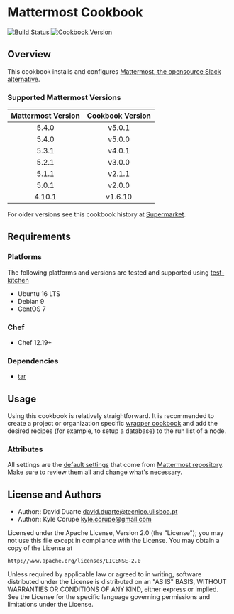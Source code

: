 # Mattermost Cookbook

[![Build Status](https://travis-ci.org/ist-dsi/mattermost-cookbook.svg?branch=master)](https://travis-ci.org/ist-dsi/mattermost-cookbook) [![Cookbook Version](https://img.shields.io/cookbook/v/mattermost-cookbook.svg)](https://supermarket.chef.io/cookbooks/mattermost-cookbook)

## Overview

This cookbook installs and configures [Mattermost, the opensource Slack alternative](http://www.mattermost.org/).

### Supported Mattermost Versions

| Mattermost Version | Cookbook Version |
|:------------------:|:----------------:|
| 5.4.0              | v5.0.1           |
| 5.4.0              | v5.0.0           |
| 5.3.1              | v4.0.1           |
| 5.2.1              | v3.0.0           |
| 5.1.1              | v2.1.1           |
| 5.0.1              | v2.0.0           |
| 4.10.1             | v1.6.10          |

For older versions see this cookbook history at [Supermarket](https://supermarket.chef.io/cookbooks/mattermost-cookbook).

## Requirements

### Platforms

The following platforms and versions are tested and supported using [test-kitchen](http://kitchen.ci/)  

* Ubuntu 16 LTS
* Debian 9
* CentOS 7

### Chef

* Chef 12.19+

### Dependencies

* [tar](https://supermarket.chef.io/cookbooks/tar)

## Usage

Using this cookbook is relatively straightforward. It is recommended to create a project or organization specific [wrapper cookbook](https://www.chef.io/blog/2013/12/03/doing-wrapper-cookbooks-right/) and add the desired recipes (for example, to setup a database) to the run list of a node.

### Attributes

All settings are the [default settings](https://github.com/mattermost/mattermost-server/blob/v5.4.0/config/default.json) that come from [Mattermost repository](https://github.com/mattermost/mattermost-server/). Make sure to review them all and change what's necessary.

## License and Authors

* Author:: David Duarte <david.duarte@tecnico.ulisboa.pt>
* Author:: Kyle Corupe <kyle.corupe@gmail.com>

Licensed under the Apache License, Version 2.0 (the "License");
you may not use this file except in compliance with the License.
You may obtain a copy of the License at

    http://www.apache.org/licenses/LICENSE-2.0

Unless required by applicable law or agreed to in writing, software
distributed under the License is distributed on an "AS IS" BASIS,
WITHOUT WARRANTIES OR CONDITIONS OF ANY KIND, either express or implied.
See the License for the specific language governing permissions and
limitations under the License.
